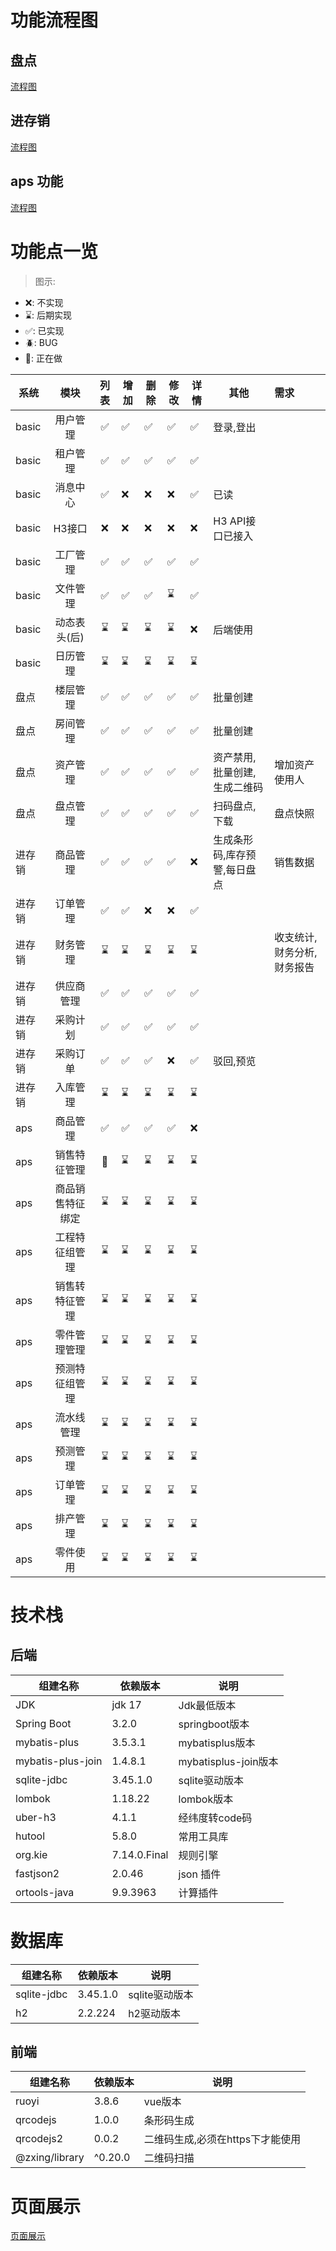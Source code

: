 # 功能流程图

## 盘点

[流程图](./doc/md/propertyCheck.md)

## 进存销

[流程图](./doc/md/jcx.md)

## aps 功能

[流程图](./doc/md/aps.md)

# 功能点一览

> 图示:

- ❌: 不实现
- ⌛️: 后期实现
- ✅: 已实现
- 🪲: BUG
- 👀: 正在做

| 系统    |    模块    | 列表  | 增加 | 删除 | 修改 | 详情 | 其他              | 需求             |
|-------|:--------:|:---:|---|---|---|----|-----------------|:---------------|
| basic |   用户管理   |  ✅  | ✅ | ✅ | ✅ | ✅  | 登录,登出           |                |
| basic |   租户管理   |  ✅  | ✅ | ✅ | ✅ | ✅  |                 |                |
| basic |   消息中心   |  ✅  | ❌ | ❌ | ❌ | ✅  | 已读              |                |
| basic |   H3接口   |  ❌  | ❌ | ❌ | ❌ | ❌  | H3 API接口已接入     |                |
| basic |   工厂管理   |  ✅  | ✅ | ✅ | ✅ | ✅  |                 |                |
| basic |   文件管理   |  ✅  | ✅ | ✅ | ⌛️ | ✅  |                 |                |
| basic | 动态表头(后)  |  ⌛️   | ⌛️  | ⌛️  | ⌛️  | ❌  | 后端使用            |                |
| basic |   日历管理   | ⌛️  | ⌛️ | ⌛️ | ⌛️ | ⌛️ |                 |                |
| 盘点    |   楼层管理   |  ✅  | ✅ | ✅ | ✅ | ✅  | 批量创建            |                |
| 盘点    |   房间管理   |  ✅  | ✅ | ✅ | ✅ | ✅  | 批量创建            |                |
| 盘点    |   资产管理   |  ✅  | ✅ | ✅ | ✅ | ✅  | 资产禁用,批量创建,生成二维码 | 增加资产使用人        |
| 盘点    |   盘点管理   |  ✅  | ✅ | ✅ | ✅ | ✅  | 扫码盘点,下载         | 盘点快照           |
| 进存销   |   商品管理   |  ✅  | ✅ | ✅ | ✅ | ❌  | 生成条形码,库存预警,每日盘点 | 销售数据           |
| 进存销   |   订单管理   |  ✅  | ✅ | ❌ | ❌ | ✅  |                 |                |
| 进存销   |   财务管理   | ⌛️  | ⌛️ | ⌛️ | ⌛️ | ⌛️ |                 | 收支统计,财务分析,财务报告 |
| 进存销   |  供应商管理   |  ✅  | ✅ | ✅ | ✅ | ✅  |                 |                |
| 进存销   |   采购计划   |  ✅  | ✅ | ✅ | ✅ | ✅  |                 |                |
| 进存销   |   采购订单   |  ✅  | ✅ | ✅ | ❌ | ✅️ | 驳回,预览           |                |
| 进存销   |   入库管理   | ⌛️  | ⌛️ | ⌛️ | ⌛️ | ⌛️ |                 |                |
| aps   |   商品管理   |  ✅  | ✅ | ✅ | ✅ | ❌  |                 |                |
| aps   |  销售特征管理  | 👀️ | ⌛️ | ⌛️ | ⌛️ | ⌛️ |                 |                |
| aps   | 商品销售特征绑定 | ⌛️  | ⌛️ | ⌛️ | ⌛️ | ⌛️ |                 |                |
| aps   | 工程特征组管理  | ⌛️  | ⌛️ | ⌛️ | ⌛️ | ⌛️ |                 |                |
| aps   | 销售转特征管理  | ⌛️  | ⌛️ | ⌛️ | ⌛️ | ⌛️ |                 |                |
| aps   |  零件管理管理  | ⌛️  | ⌛️ | ⌛️ | ⌛️ | ⌛️ |                 |                |
| aps   | 预测特征组管理  | ⌛️  | ⌛️ | ⌛️ | ⌛️ | ⌛️ |                 |                |
| aps   |  流水线管理   | ⌛️  | ⌛️ | ⌛️ | ⌛️ | ⌛️ |                 |                |
| aps   |   预测管理   | ⌛️  | ⌛️ | ⌛️ | ⌛️ | ⌛️ |                 |                |
| aps   |   订单管理   | ⌛️  | ⌛️ | ⌛️ | ⌛️ | ⌛️ |                 |                |
| aps   |   排产管理   | ⌛️  | ⌛️ | ⌛️ | ⌛️ | ⌛️ |                 |                |
| aps   |   零件使用   | ⌛️  | ⌛️ | ⌛️ | ⌛️ | ⌛️ |                 |                |

# 技术栈

## 后端

| 组建名称              | 依赖版本         | 说明                 |
|-------------------|--------------|--------------------|
| JDK               | jdk 17       | Jdk最低版本            |
| Spring Boot       | 3.2.0        | springboot版本       |
| mybatis-plus      | 3.5.3.1      | mybatisplus版本      |
| mybatis-plus-join | 1.4.8.1      | mybatisplus-join版本 |
| sqlite-jdbc       | 3.45.1.0     | sqlite驱动版本         |
| lombok            | 1.18.22      | lombok版本           |
| uber-h3           | 4.1.1        | 经纬度转code码          |
| hutool            | 5.8.0        | 常用工具库              |
| org.kie           | 7.14.0.Final | 规则引擎               |
| fastjson2         | 2.0.46       | json 插件            |
| ortools-java      | 9.9.3963     | 计算插件               |

# 数据库

| 组建名称        | 依赖版本     | 说明         |
|-------------|----------|------------|
| sqlite-jdbc | 3.45.1.0 | sqlite驱动版本 |
| h2          | 2.2.224  | h2驱动版本     |

## 前端

| 组建名称           | 依赖版本    | 说明                  |
|----------------|---------|---------------------|
| ruoyi          | 3.8.6   | vue版本               |
| qrcodejs       | 1.0.0   | 条形码生成               |
| qrcodejs2      | 0.0.2   | 二维码生成,必须在https下才能使用 |
| @zxing/library | ^0.20.0 | 二维码扫描               |

# 页面展示

[页面展示](./doc/md/page-show.md)
